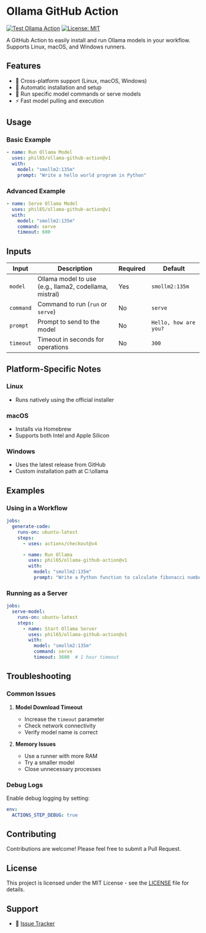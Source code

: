 # Ollama GitHub Action

[![Test Ollama Action](https://github.com/phil65/ollama-github-action/actions/workflows/test.yml/badge.svg)](https://github.com/phil65/ollama-github-action/actions/workflows/test.yml)
[![License: MIT](https://img.shields.io/badge/License-MIT-yellow.svg)](https://opensource.org/licenses/MIT)

A GitHub Action to easily install and run Ollama models in your workflow. Supports Linux, macOS, and Windows runners.

## Features

- 🚀 Cross-platform support (Linux, macOS, Windows)
- 🔄 Automatic installation and setup
- 🎯 Run specific model commands or serve models
- ⚡ Fast model pulling and execution


## Usage

### Basic Example

```yaml
- name: Run Ollama Model
  uses: phil65/ollama-github-action@v1
  with:
    model: "smollm2:135m"
    prompt: "Write a hello world program in Python"
```

### Advanced Example

```yaml
- name: Serve Ollama Model
  uses: phil65/ollama-github-action@v1
  with:
    model: "smollm2:135m"
    command: serve
    timeout: 600
```

## Inputs

| Input | Description | Required | Default |
|-------|-------------|----------|---------|
| `model` | Ollama model to use (e.g., llama2, codellama, mistral) | Yes | `smollm2:135m` |
| `command` | Command to run (`run` or `serve`) | No | `serve` |
| `prompt` | Prompt to send to the model | No | `Hello, how are you?` |
| `timeout` | Timeout in seconds for operations | No | `300` |

## Platform-Specific Notes

### Linux
- Runs natively using the official installer

### macOS
- Installs via Homebrew
- Supports both Intel and Apple Silicon

### Windows
- Uses the latest release from GitHub
- Custom installation path at C:\ollama

## Examples

### Using in a Workflow

```yaml
jobs:
  generate-code:
    runs-on: ubuntu-latest
    steps:
      - uses: actions/checkout@v4

      - name: Run Ollama
        uses: phil65/ollama-github-action@v1
        with:
          model: "smollm2:135m"
          prompt: "Write a Python function to calculate fibonacci numbers"
```

### Running as a Server

```yaml
jobs:
  serve-model:
    runs-on: ubuntu-latest
    steps:
      - name: Start Ollama Server
        uses: phil65/ollama-github-action@v1
        with:
          model: "smollm2:135m"
          command: serve
          timeout: 3600  # 1 hour timeout
```

## Troubleshooting

### Common Issues

1. **Model Download Timeout**
   - Increase the `timeout` parameter
   - Check network connectivity
   - Verify model name is correct

2. **Memory Issues**
   - Use a runner with more RAM
   - Try a smaller model
   - Close unnecessary processes

### Debug Logs

Enable debug logging by setting:

```yaml
env:
  ACTIONS_STEP_DEBUG: true
```

## Contributing

Contributions are welcome! Please feel free to submit a Pull Request.

## License

This project is licensed under the MIT License - see the [LICENSE](LICENSE) file for details.

## Support

- 🐛 [Issue Tracker](https://github.com/phil65/ollama-github-action/issues)
